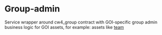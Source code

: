 # Group-admin

Service wrapper around cw4_group contract with GOI-specific group admin business logic for GOI assets, for example: assets like [team](../team)
